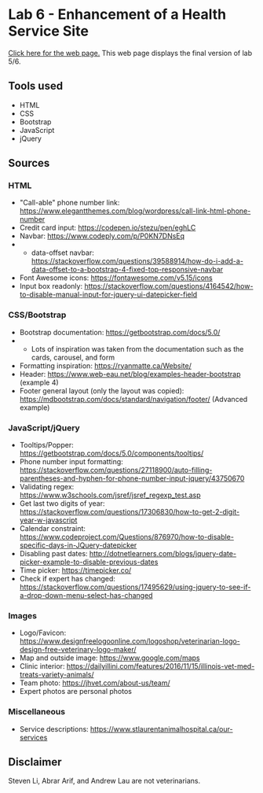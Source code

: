 # Lab 6 - Enhancement of a Health Service Site

[Click here for the web page.](https://stevenli5.github.io/seg3125/lab06/)
This web page displays the final version of lab 5/6.

## Tools used
- HTML
- CSS
- Bootstrap
- JavaScript
- jQuery

## Sources
### HTML
- "Call-able" phone number link: https://www.elegantthemes.com/blog/wordpress/call-link-html-phone-number
- Credit card input: https://codepen.io/stezu/pen/eghLC
- Navbar: https://www.codeply.com/p/P0KN7DNsEq
- - data-offset navbar: https://stackoverflow.com/questions/39588914/how-do-i-add-a-data-offset-to-a-bootstrap-4-fixed-top-responsive-navbar
- Font Awesome icons: https://fontawesome.com/v5.15/icons
- Input box readonly: https://stackoverflow.com/questions/4164542/how-to-disable-manual-input-for-jquery-ui-datepicker-field
### CSS/Bootstrap
- Bootstrap documentation: https://getbootstrap.com/docs/5.0/
- - Lots of inspiration was taken from the documentation such as the cards, carousel, and form
- Formatting inspiration: https://ryanmatte.ca/Website/
- Header: https://www.web-eau.net/blog/examples-header-bootstrap (example 4)
- Footer general layout (only the layout was copied): https://mdbootstrap.com/docs/standard/navigation/footer/ (Advanced example)
### JavaScript/jQuery
- Tooltips/Popper: https://getbootstrap.com/docs/5.0/components/tooltips/
- Phone number input formatting: https://stackoverflow.com/questions/27118900/auto-filling-parentheses-and-hyphen-for-phone-number-input-jquery/43750670
- Validating regex: https://www.w3schools.com/jsref/jsref_regexp_test.asp
- Get last two digits of year: https://stackoverflow.com/questions/17306830/how-to-get-2-digit-year-w-javascript
- Calendar constraint: https://www.codeproject.com/Questions/876970/how-to-disable-specific-days-in-JQuery-datepicker
- Disabling past dates: http://dotnetlearners.com/blogs/jquery-date-picker-example-to-disable-previous-dates
- Time picker: https://timepicker.co/
- Check if expert has changed: https://stackoverflow.com/questions/17495629/using-jquery-to-see-if-a-drop-down-menu-select-has-changed
### Images
- Logo/Favicon: https://www.designfreelogoonline.com/logoshop/veterinarian-logo-design-free-veterinary-logo-maker/
- Map and outside image: https://www.google.com/maps
- Clinic interior: https://dailyillini.com/features/2016/11/15/illinois-vet-med-treats-variety-animals/
- Team photo: https://jhvet.com/about-us/team/
- Expert photos are personal photos
### Miscellaneous
- Service descriptions: https://www.stlaurentanimalhospital.ca/our-services

## Disclaimer
Steven Li, Abrar Arif, and Andrew Lau are not veterinarians.